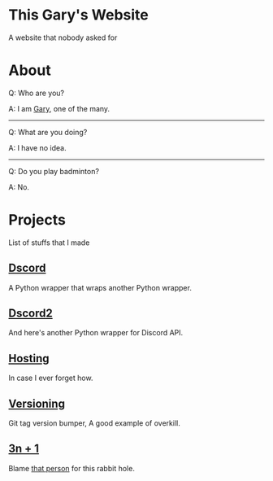 # This Gary's Website
A website that nobody asked for

# About
Q: Who are you?

A: I am [Gary](https://thisgary.github.io/thisgary), one of the many.

---

Q: What are you doing?

A: I have no idea.

---

Q: Do you play badminton?

A: No.

# Projects
List of stuffs that I made

## [Dscord](dscord)
A Python wrapper that wraps another Python wrapper.

## [Dscord2](dscord2)
And here's another Python wrapper for Discord API.

## [Hosting](hosting)
In case I ever forget how.

## [Versioning](versioning)
Git tag version bumper, A good example of overkill.

## [3n + 1](tnpo)
Blame [that person](https://github.com/nexitysecond) for this rabbit hole.